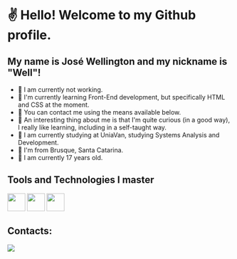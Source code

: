 # ✌️ Hello! Welcome to my Github profile.
## My name is José Wellington and my nickname is "Well"!

- 💼 I am currently not working.
- 🧠 I'm currently learning Front-End development, but specifically HTML and CSS at the moment.
- 💬 You can contact me using the means available below.
- 🧐 An interesting thing about me is that I'm quite curious (in a good way), I really like learning, including in a self-taught way.
- 🏫 I am currently studying at UniaVan, studying Systems Analysis and Development.
- 🚩 I'm from Brusque, Santa Catarina.
- 💎 I am currently 17 years old.

## Tools and Technologies I master

<img src="https://cdn.jsdelivr.net/gh/devicons/devicon/icons/html5/html5-original.svg" width="40" height="40" />
<img src="https://cdn.jsdelivr.net/gh/devicons/devicon/icons/css3/css3-original.svg" width="40" height="40"  />
<img src="https://cdn.jsdelivr.net/gh/devicons/devicon/icons/vscode/vscode-original.svg" width="40" height="40" />

## Contacts:

<div>
  <a href="https://instagram.com/josewellingtonn_" target="_blank"><img loading="lazy" src="https://simpleicons.org/icons/instagram.svg"></a>
</div>
